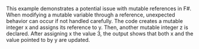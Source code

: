 This example demonstrates a potential issue with mutable references in F#. When modifying a mutable variable through a reference, unexpected behavior can occur if not handled carefully. The code creates a mutable integer x and assigns its reference to y. Then, another mutable integer z is declared. After assigning x the value 3, the output shows that both x and the value pointed to by y are updated.